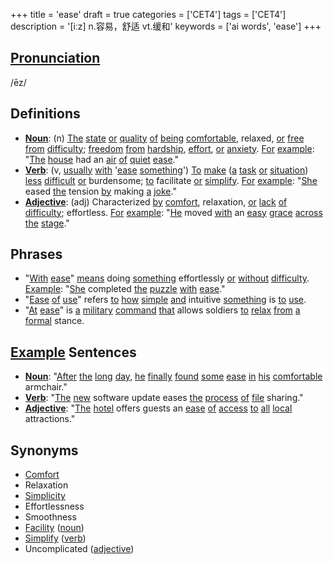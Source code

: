 +++
title = 'ease'
draft = true
categories = ['CET4']
tags = ['CET4']
description = '[iːz] n.容易，舒适 vt.缓和'
keywords = ['ai words', 'ease']
+++

## [Pronunciation](/post/pronunciation/)
/ēz/

## Definitions
- **[Noun](/post/noun/)**: (n) [The](/post/the/) [state](/post/state/) [or](/post/or/) [quality](/post/quality/) [of](/post/of/) [being](/post/being/) [comfortable](/post/comfortable/), relaxed, [or](/post/or/) [free](/post/free/) [from](/post/from/) [difficulty](/post/difficulty/); [freedom](/post/freedom/) [from](/post/from/) [hardship](/post/hardship/), [effort](/post/effort/), [or](/post/or/) [anxiety](/post/anxiety/). [For](/post/for/) [example](/post/example/): "[The](/post/the/) [house](/post/house/) had an [air](/post/air/) [of](/post/of/) [quiet](/post/quiet/) [ease](/post/ease/)."
- **[Verb](/post/verb/)**: (v, [usually](/post/usually/) [with](/post/with/) '[ease](/post/ease/) [something](/post/something/)') [To](/post/to/) [make](/post/make/) ([a](/post/a/) [task](/post/task/) [or](/post/or/) [situation](/post/situation/)) [less](/post/less/) [difficult](/post/difficult/) [or](/post/or/) burdensome; [to](/post/to/) facilitate [or](/post/or/) [simplify](/post/simplify/). [For](/post/for/) [example](/post/example/): "[She](/post/she/) eased [the](/post/the/) tension [by](/post/by/) making [a](/post/a/) [joke](/post/joke/)."
- **[Adjective](/post/adjective/)**: (adj) Characterized [by](/post/by/) [comfort](/post/comfort/), relaxation, [or](/post/or/) [lack](/post/lack/) [of](/post/of/) [difficulty](/post/difficulty/); effortless. [For](/post/for/) [example](/post/example/): "[He](/post/he/) moved [with](/post/with/) an [easy](/post/easy/) [grace](/post/grace/) [across](/post/across/) [the](/post/the/) [stage](/post/stage/)."

## Phrases
- "[With](/post/with/) [ease](/post/ease/)" [means](/post/means/) doing [something](/post/something/) effortlessly [or](/post/or/) [without](/post/without/) [difficulty](/post/difficulty/). [Example](/post/example/): "[She](/post/she/) completed [the](/post/the/) [puzzle](/post/puzzle/) [with](/post/with/) [ease](/post/ease/)."
- "[Ease](/post/ease/) [of](/post/of/) [use](/post/use/)" refers [to](/post/to/) [how](/post/how/) [simple](/post/simple/) [and](/post/and/) intuitive [something](/post/something/) is [to](/post/to/) [use](/post/use/). 
- "[At](/post/at/) [ease](/post/ease/)" is [a](/post/a/) [military](/post/military/) [command](/post/command/) [that](/post/that/) allows soldiers [to](/post/to/) [relax](/post/relax/) [from](/post/from/) [a](/post/a/) [formal](/post/formal/) stance.

## [Example](/post/example/) Sentences
- **[Noun](/post/noun/)**: "[After](/post/after/) [the](/post/the/) [long](/post/long/) [day](/post/day/), [he](/post/he/) [finally](/post/finally/) [found](/post/found/) [some](/post/some/) [ease](/post/ease/) [in](/post/in/) [his](/post/his/) [comfortable](/post/comfortable/) armchair."
- **[Verb](/post/verb/)**: "[The](/post/the/) [new](/post/new/) software update eases [the](/post/the/) [process](/post/process/) [of](/post/of/) [file](/post/file/) sharing."
- **[Adjective](/post/adjective/)**: "[The](/post/the/) [hotel](/post/hotel/) offers guests an [ease](/post/ease/) [of](/post/of/) [access](/post/access/) [to](/post/to/) [all](/post/all/) [local](/post/local/) attractions."

## Synonyms
- [Comfort](/post/comfort/)
- Relaxation
- [Simplicity](/post/simplicity/)
- Effortlessness
- Smoothness
- [Facility](/post/facility/) ([noun](/post/noun/))
- [Simplify](/post/simplify/) ([verb](/post/verb/))
- Uncomplicated ([adjective](/post/adjective/))
